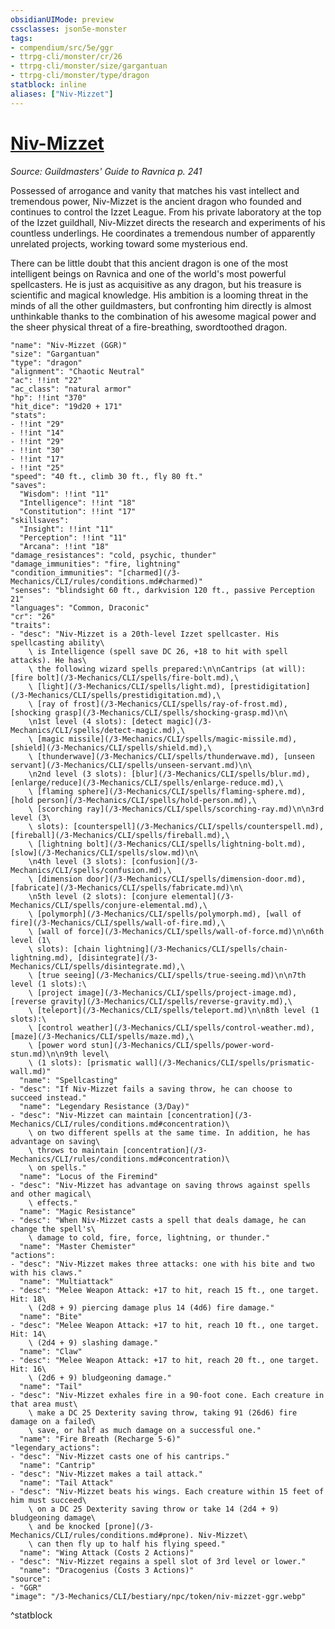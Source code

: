 ```yaml
---
obsidianUIMode: preview
cssclasses: json5e-monster
tags:
- compendium/src/5e/ggr
- ttrpg-cli/monster/cr/26
- ttrpg-cli/monster/size/gargantuan
- ttrpg-cli/monster/type/dragon
statblock: inline
aliases: ["Niv-Mizzet"]
---
```

# [Niv-Mizzet](3-Mechanics\CLI\bestiary\npc/niv-mizzet-ggr.md)
*Source: Guildmasters' Guide to Ravnica p. 241*  

Possessed of arrogance and vanity that matches his vast intellect and tremendous power, Niv-Mizzet is the ancient dragon who founded and continues to control the Izzet League. From his private laboratory at the top of the Izzet guildhall, Niv-Mizzet directs the research and experiments of his countless underlings. He coordinates a tremendous number of apparently unrelated projects, working toward some mysterious end.

There can be little doubt that this ancient dragon is one of the most intelligent beings on Ravnica and one of the world's most powerful spellcasters. He is just as acquisitive as any dragon, but his treasure is scientific and magical knowledge. His ambition is a looming threat in the minds of all the other guildmasters, but confronting him directly is almost unthinkable thanks to the combination of his awesome magical power and the sheer physical threat of a fire-breathing, swordtoothed dragon.

```statblock
"name": "Niv-Mizzet (GGR)"
"size": "Gargantuan"
"type": "dragon"
"alignment": "Chaotic Neutral"
"ac": !!int "22"
"ac_class": "natural armor"
"hp": !!int "370"
"hit_dice": "19d20 + 171"
"stats":
- !!int "29"
- !!int "14"
- !!int "29"
- !!int "30"
- !!int "17"
- !!int "25"
"speed": "40 ft., climb 30 ft., fly 80 ft."
"saves":
  "Wisdom": !!int "11"
  "Intelligence": !!int "18"
  "Constitution": !!int "17"
"skillsaves":
  "Insight": !!int "11"
  "Perception": !!int "11"
  "Arcana": !!int "18"
"damage_resistances": "cold, psychic, thunder"
"damage_immunities": "fire, lightning"
"condition_immunities": "[charmed](/3-Mechanics/CLI/rules/conditions.md#charmed)"
"senses": "blindsight 60 ft., darkvision 120 ft., passive Perception 21"
"languages": "Common, Draconic"
"cr": "26"
"traits":
- "desc": "Niv-Mizzet is a 20th-level Izzet spellcaster. His spellcasting ability\
    \ is Intelligence (spell save DC 26, +18 to hit with spell attacks). He has\
    \ the following wizard spells prepared:\n\nCantrips (at will): [fire bolt](/3-Mechanics/CLI/spells/fire-bolt.md),\
    \ [light](/3-Mechanics/CLI/spells/light.md), [prestidigitation](/3-Mechanics/CLI/spells/prestidigitation.md),\
    \ [ray of frost](/3-Mechanics/CLI/spells/ray-of-frost.md), [shocking grasp](/3-Mechanics/CLI/spells/shocking-grasp.md)\n\
    \n1st level (4 slots): [detect magic](/3-Mechanics/CLI/spells/detect-magic.md),\
    \ [magic missile](/3-Mechanics/CLI/spells/magic-missile.md), [shield](/3-Mechanics/CLI/spells/shield.md),\
    \ [thunderwave](/3-Mechanics/CLI/spells/thunderwave.md), [unseen servant](/3-Mechanics/CLI/spells/unseen-servant.md)\n\
    \n2nd level (3 slots): [blur](/3-Mechanics/CLI/spells/blur.md), [enlarge/reduce](/3-Mechanics/CLI/spells/enlarge-reduce.md),\
    \ [flaming sphere](/3-Mechanics/CLI/spells/flaming-sphere.md), [hold person](/3-Mechanics/CLI/spells/hold-person.md),\
    \ [scorching ray](/3-Mechanics/CLI/spells/scorching-ray.md)\n\n3rd level (3\
    \ slots): [counterspell](/3-Mechanics/CLI/spells/counterspell.md), [fireball](/3-Mechanics/CLI/spells/fireball.md),\
    \ [lightning bolt](/3-Mechanics/CLI/spells/lightning-bolt.md), [slow](/3-Mechanics/CLI/spells/slow.md)\n\
    \n4th level (3 slots): [confusion](/3-Mechanics/CLI/spells/confusion.md),\
    \ [dimension door](/3-Mechanics/CLI/spells/dimension-door.md), [fabricate](/3-Mechanics/CLI/spells/fabricate.md)\n\
    \n5th level (2 slots): [conjure elemental](/3-Mechanics/CLI/spells/conjure-elemental.md),\
    \ [polymorph](/3-Mechanics/CLI/spells/polymorph.md), [wall of fire](/3-Mechanics/CLI/spells/wall-of-fire.md),\
    \ [wall of force](/3-Mechanics/CLI/spells/wall-of-force.md)\n\n6th level (1\
    \ slots): [chain lightning](/3-Mechanics/CLI/spells/chain-lightning.md), [disintegrate](/3-Mechanics/CLI/spells/disintegrate.md),\
    \ [true seeing](/3-Mechanics/CLI/spells/true-seeing.md)\n\n7th level (1 slots):\
    \ [project image](/3-Mechanics/CLI/spells/project-image.md), [reverse gravity](/3-Mechanics/CLI/spells/reverse-gravity.md),\
    \ [teleport](/3-Mechanics/CLI/spells/teleport.md)\n\n8th level (1 slots):\
    \ [control weather](/3-Mechanics/CLI/spells/control-weather.md), [maze](/3-Mechanics/CLI/spells/maze.md),\
    \ [power word stun](/3-Mechanics/CLI/spells/power-word-stun.md)\n\n9th level\
    \ (1 slots): [prismatic wall](/3-Mechanics/CLI/spells/prismatic-wall.md)"
  "name": "Spellcasting"
- "desc": "If Niv-Mizzet fails a saving throw, he can choose to succeed instead."
  "name": "Legendary Resistance (3/Day)"
- "desc": "Niv-Mizzet can maintain [concentration](/3-Mechanics/CLI/rules/conditions.md#concentration)\
    \ on two different spells at the same time. In addition, he has advantage on saving\
    \ throws to maintain [concentration](/3-Mechanics/CLI/rules/conditions.md#concentration)\
    \ on spells."
  "name": "Locus of the Firemind"
- "desc": "Niv-Mizzet has advantage on saving throws against spells and other magical\
    \ effects."
  "name": "Magic Resistance"
- "desc": "When Niv-Mizzet casts a spell that deals damage, he can change the spell's\
    \ damage to cold, fire, force, lightning, or thunder."
  "name": "Master Chemister"
"actions":
- "desc": "Niv-Mizzet makes three attacks: one with his bite and two with his claws."
  "name": "Multiattack"
- "desc": "Melee Weapon Attack: +17 to hit, reach 15 ft., one target. Hit: 18\
    \ (2d8 + 9) piercing damage plus 14 (4d6) fire damage."
  "name": "Bite"
- "desc": "Melee Weapon Attack: +17 to hit, reach 10 ft., one target. Hit: 14\
    \ (2d4 + 9) slashing damage."
  "name": "Claw"
- "desc": "Melee Weapon Attack: +17 to hit, reach 20 ft., one target. Hit: 16\
    \ (2d6 + 9) bludgeoning damage."
  "name": "Tail"
- "desc": "Niv-Mizzet exhales fire in a 90-foot cone. Each creature in that area must\
    \ make a DC 25 Dexterity saving throw, taking 91 (26d6) fire damage on a failed\
    \ save, or half as much damage on a successful one."
  "name": "Fire Breath (Recharge 5-6)"
"legendary_actions":
- "desc": "Niv-Mizzet casts one of his cantrips."
  "name": "Cantrip"
- "desc": "Niv-Mizzet makes a tail attack."
  "name": "Tail Attack"
- "desc": "Niv-Mizzet beats his wings. Each creature within 15 feet of him must succeed\
    \ on a DC 25 Dexterity saving throw or take 14 (2d4 + 9) bludgeoning damage\
    \ and be knocked [prone](/3-Mechanics/CLI/rules/conditions.md#prone). Niv-Mizzet\
    \ can then fly up to half his flying speed."
  "name": "Wing Attack (Costs 2 Actions)"
- "desc": "Niv-Mizzet regains a spell slot of 3rd level or lower."
  "name": "Dracogenius (Costs 3 Actions)"
"source":
- "GGR"
"image": "/3-Mechanics/CLI/bestiary/npc/token/niv-mizzet-ggr.webp"
```
^statblock